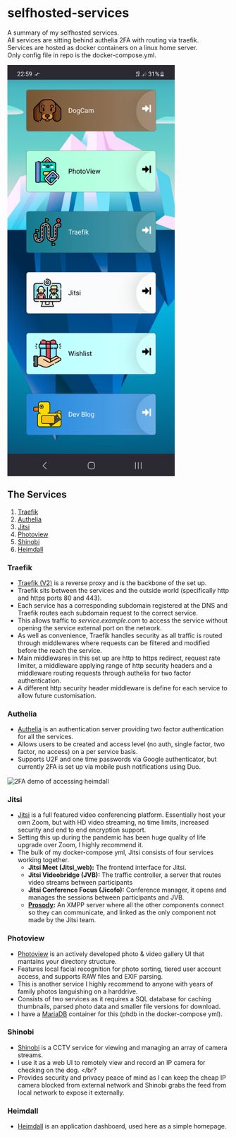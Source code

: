 # selfhosted-services
A summary of my selfhosted services.<br />
All services are sitting behind authelia 2FA with routing via traefik.<br />
Services are hosted as docker containers on a linux home server.<br />
Only config file in repo is the docker-compose.yml.<br />

<p align="Left">
<img align="center" src="/images/heimdallScreenshot.png" alt="Hosted services" width="380"><br \>
</p>

## The Services
1. [Traefik](#traefik)
2. [Authelia](#authelia)
3. [Jitsi](#jitsi)
4. [Photoview](#photoview)
5. [Shinobi](#shinobi)
6. [Heimdall](#heimdall)

### Traefik
- [Traefik (V2)](https://github.com/traefik/traefik#readme) is a reverse proxy and is the backbone of the set up. <br />
- Traefik sits between the services and the outside world (specifically http and https ports 80 and 443).<br />
- Each service has a corresponding subdomain registered at the DNS and Traefik routes each subdomain request to the correct service.<br />
- This allows traffic to *service.example.com* to access the service without opening the service external port on the network.<br />
- As well as convenience, Traefik handles security as all traffic is routed through middlewares where requests can be filtered and modified before the reach the service.<br />
- Main middlewares in this set up are http to https redirect, request rate limiter, a middleware applying range of http security headers and a middleware routing requests through authelia for two factor authentication.<br />
- A different http security header middleware is define for each service to allow future customisation.

### Authelia
- [Authelia](https://github.com/authelia/authelia#readme) is an authentication server providing two factor authentication for all the services.
- Allows users to be created and access level (no auth, single factor, two factor, no access) on a per service basis.
- Supports U2F and one time passwords via Google authenticator, but currently 2FA is set up via mobile push notifications using Duo.
<p align="Left">
<img align="center" src="/images/autheliaDemo.gif" alt="2FA demo of accessing heimdall" width="275"><br \>
</p>


### Jitsi
- [Jitsi](https://github.com/jitsi/jitsi-meet#readme) is a full featured video conferencing platform. Essentially host your own Zoom, but with HD video streaming, no time limits, increased security and end to end encryption support.</br> 
- Setting this up during the pandemic has been huge quality of life upgrade over Zoom, I highly recommend it. </br>
- The bulk of my docker-compose yml, Jitsi consists of four services working together. </br>
    - **Jitsi Meet (Jitsi_web):** The frontend interface for Jitsi. 
    - **Jitsi Videobridge (JVB):** The traffic controller, a server that routes video streams between participants
    - **Jitsi Conference Focus (Jicofo):** Conference manager, it opens and manages the sessions between participants and JVB.
    - **[Prosody](https://github.com/prosody):** An XMPP server where all the other components connect so they can communicate, and linked as the only component not made by the Jitsi team.

### Photoview
- [Photoview](https://github.com/photoview/photoview#readme) is an actively developed photo & video gallery UI that mantains your directory structure.
- Features local facial recognition for photo sorting, tiered user account access, and supports RAW files and EXIF parsing.
- This is another service I highly recommend to anyone with years of family photos languishing on a harddrive.
- Consists of two services as it requires a SQL database for caching thumbnails, parsed photo data and smaller file versions for download.
- I have a [MariaDB](https://github.com/MariaDB/mariadb-docker#readme) container for this (phdb in the docker-compose yml).

### Shinobi
- [Shinobi](https://gitlab.com/Shinobi-Systems/Shinobi/-/blob/master/README.md) is a CCTV service for viewing and managing an array of camera streams. </br>
- I use it as a web UI to remotely view and record an IP camera for checking on the dog. </br?
- Provides security and privacy peace of mind as I can keep the cheap IP camera blocked from external network and  Shinobi grabs the feed from local network to expose it externally.

### Heimdall
- [Heimdall](https://github.com/linuxserver/Heimdall#readme) is an application dashboard, used here as a simple homepage.
